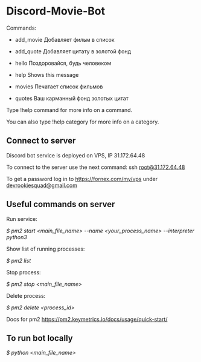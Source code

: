 # Discord-Movie-Bot

Commands:

 *  add_movie Добавляет фильм в список
  
 *  add_quote Добавляет цитату в золотой фонд
  
 *  hello     Поздоровайся, будь человеком
  
 *  help      Shows this message
  
 *  movies    Печатает список фильмов
  
 *  quotes    Ваш карманный фонд золотых цитат
  

Type !help command for more info on a command.

You can also type !help category for more info on a category.

## Connect to server

Discord bot service is deployed on VPS, IP 31.172.64.48

To connect to the server use the next command: ssh root@31.172.64.48

To get a password log in to https://fornex.com/my/vps under devrookiesquad@gmail.com 

## Useful commands on server

Run service:

*$ pm2 start <main_file_name> --name <your_process_name> --interpreter python3*

Show list of running processes:

*$ pm2 list*

Stop process:

*$ pm2 stop <main_file_name>*

Delete process:

*$ pm2 delete <process_id>*

Docs for pm2 https://pm2.keymetrics.io/docs/usage/quick-start/

## To run bot locally

*$ python <main_file_name>*
